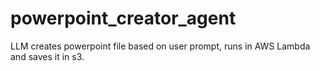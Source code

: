 # powerpoint_creator_agent
LLM creates powerpoint file based on user prompt, runs in AWS Lambda and saves it in s3.

